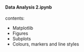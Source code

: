#### Data Analysis 2.ipynb
contents: 
* Matplotlib
* Figures
* Subplots
* Colours, markers and line styles
